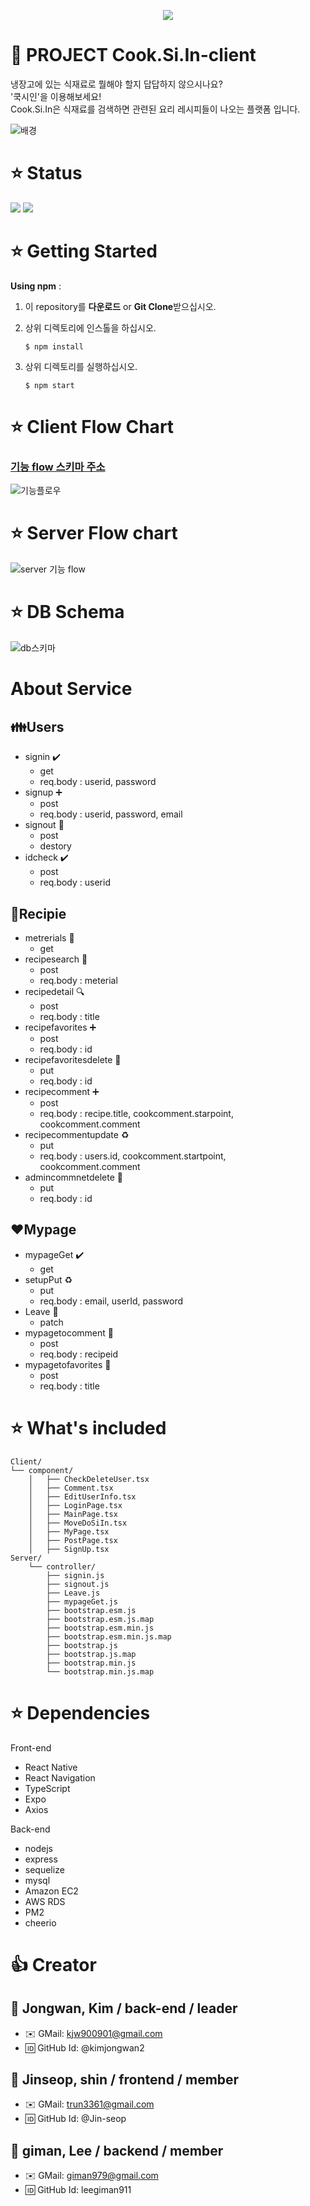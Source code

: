 <p align="center"><img src=https://user-images.githubusercontent.com/64721060/92544882-ebe02c80-f289-11ea-8af1-d0e915abe96f.png></p>

# :bento: PROJECT Cook.Si.In-client
냉장고에 있는 식재료로 뭘해야 할지 답답하지 않으시나요?  
'쿡시인'을 이용해보세요!  
Cook.Si.In은 식재료를 검색하면 관련된 요리 레시피들이 나오는 플랫폼 입니다.

![배경](https://user-images.githubusercontent.com/64721060/92548658-92303000-f292-11ea-953e-aca983973e6e.png)

# :star: Status
<img src="https://img.shields.io/badge/npm-v6.14.8-important?style=flat-square&logo=appveyor"> <img src="https://img.shields.io/badge/node.js-v10.19.0-important?style=flat-square&logo=appveyor"> 

# :star: Getting Started

**Using npm** :

1. 이 repository를 **다운로드** or **Git Clone**받으십시오.

2. 상위 디렉토리에 인스톨을 하십시오.

   ```
   $ npm install
   ```
3. 상위 디렉토리를 실행하십시오.

      ```
      $ npm start
      ```

# :star: Client Flow Chart

### [기능 flow 스키마 주소](https://www.figma.com/file/Kj3DCR0NaEdt9Suae6A4gg/CookSIIn?node-id=0%3A1)  
![기능플로우](https://user-images.githubusercontent.com/64721060/92546526-bb01f680-f28d-11ea-8e8b-242efc5f22f3.png)

# :star:  Server Flow chart
![server 기능 flow](https://media.vlpt.us/images/giman789/post/d58fe772-1d45-47ba-a968-07e88cc21003/Untitled%20Diagram-Cooksiin.png)

# :star:  DB Schema
![db스키마](https://user-images.githubusercontent.com/64721060/91732870-cc8b3480-ebe3-11ea-9720-71af3351e938.png) 

# About Service
## :family:Users
   - signin ✔️  
      - get  
      - req.body : userid, password
   - signup :heavy_plus_sign:
      - post
      - req.body : userid, password, email
   - signout :no_good:
      - post
      - destory
   - idcheck ✔️ 
      - post
      - req.body : userid 
 
## :pizza:Recipie
   - metrerials :seedling:
      - get
   - recipesearch :telescope:
      - post
      - req.body : meterial
   - recipedetail :mag:
      - post
      - req.body : title
   - recipefavorites :heavy_plus_sign:
      - post
      - req.body : id 
   - recipefavoritesdelete 🚫
      - put 
      - req.body : id
   - recipecomment :heavy_plus_sign:
      - post
      - req.body : recipe.title, cookcomment.starpoint, cookcomment.comment
   - recipecommentupdate ♻️ 
      - put
      - req.body : users.id, cookcomment.startpoint, cookcomment.comment
   - admincommnetdelete 🚫
      - put
      - req.body : id  

## :hearts:Mypage
   - mypageGet ✔️
      - get
   - setupPut ♻️ 
      - put
      - req.body : email, userId, password
   - Leave :no_good:
      - patch
   - mypagetocomment :rocket:
      - post
      - req.body : recipeid
   - mypagetofavorites :rocket:
      - post
      - req.body : title

# :star: What's included
```text
Client/
└── component/
    │   ├── CheckDeleteUser.tsx
    │   ├── Comment.tsx
    │   ├── EditUserInfo.tsx
    │   ├── LoginPage.tsx
    │   ├── MainPage.tsx
    │   ├── MoveDoSiIn.tsx
    │   ├── MyPage.tsx
    │   ├── PostPage.tsx
    │   ├── SignUp.tsx
Server/    
    └── controller/
        ├── signin.js
        ├── signout.js
        ├── Leave.js
        ├── mypageGet.js
        ├── bootstrap.esm.js
        ├── bootstrap.esm.js.map
        ├── bootstrap.esm.min.js
        ├── bootstrap.esm.min.js.map
        ├── bootstrap.js
        ├── bootstrap.js.map
        ├── bootstrap.min.js
        └── bootstrap.min.js.map
```

# :star: Dependencies
Front-end
  - React Native
  - React Navigation
  - TypeScript
  - Expo
  - Axios

Back-end
  - nodejs
  - express
  - sequelize
  - mysql
  - Amazon EC2
  - AWS RDS
  - PM2
  - cheerio

# :thumbsup: Creator
 ## :boy: Jongwan, Kim / back-end / leader
 - :envelope: GMail: kjw900901@gmail.com
 - :id: GitHub Id: @kimjongwan2
 ## :boy: Jinseop, shin / frontend / member
 - :envelope: GMail: trun3361@gmail.com
 - :id: GitHub Id: @Jin-seop
 ## :boy: giman, Lee / backend / member
 - :envelope: GMail: giman979@gmail.com 
 - :id: GitHub Id: leegiman911